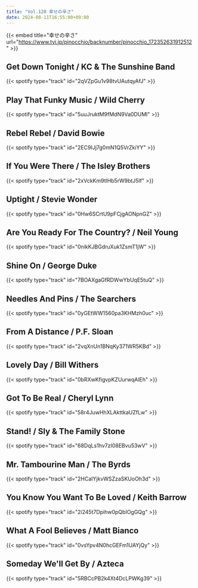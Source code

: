 ```yaml
---
title: "Vol.120 幸せの辛さ"
date: 2024-08-11T16:55:00+09:00
---
```


{{< embed title="幸せの辛さ" url="https://www.tvi.jp/pinocchio/backnumber/pinocchio_172352631912512" >}}

## Get Down Tonight / KC & The Sunshine Band
{{< spotify type="track" id="2qVZpGu1v98tvUAutqyAfJ" >}}

## Play That Funky Music / Wild Cherry
{{< spotify type="track" id="5uuJruktM9fMdN9Va0DUMl" >}}

## Rebel Rebel / David Bowie
{{< spotify type="track" id="2EC9IJj7g0mN1Q5VrZkiYY" >}}

## If You Were There / The Isley Brothers
{{< spotify type="track" id="2xVckKm9tlHb5rW9btJ5lf" >}}

## Uptight / Stevie Wonder
{{< spotify type="track" id="0Hw6SCrtU9pFCjgAONpnGZ" >}}

## Are You Ready For The Country? / Neil Young
{{< spotify type="track" id="0nikKJBGdruXuk1ZsmT1jW" >}}

## Shine On / George Duke
{{< spotify type="track" id="7BOAXgaGfRDWwYbUqE5tuQ" >}}

## Needles And Pins / The Searchers
{{< spotify type="track" id="0yGEtWW1560pa3KHMzh0uc" >}}

## From A Distance / P.F. Sloan
{{< spotify type="track" id="2vqXnUn1BNqKy371WR5KBd" >}}

## Lovely Day / Bill Withers
{{< spotify type="track" id="0bRXwKfigvpKZUurwqAlEh" >}}

## Got To Be Real / Cheryl Lynn
{{< spotify type="track" id="58r4JuwHhXLAkttkaUZfLw" >}}

## Stand! / Sly & The Family Stone
{{< spotify type="track" id="68DqLs1hv7zI08EBvu53wV" >}}

## Mr. Tambourine Man / The Byrds
{{< spotify type="track" id="2HCaIYjkvWSZzaSKUoOh3d" >}}

## You Know You Want To Be Loved / Keith Barrow
{{< spotify type="track" id="2i245t7Dpihw0pQbIOgGQg" >}}

## What A Fool Believes / Matt Bianco
{{< spotify type="track" id="0vsYpv4N0hcGEFm1UAYjQy" >}}

## Someday We'll Get By / Azteca
{{< spotify type="track" id="5RBCcPB2k4Xt4DcLPWKg39" >}}
